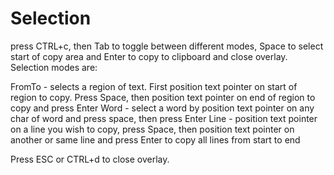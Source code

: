 # Selection

press CTRL+c, then Tab to toggle between different modes, 
Space to select start of copy area and Enter to copy to clipboard 
and close overlay. Selection modes are:

FromTo - selects a region of text. First position text pointer on 
		 start of region to copy. Press Space, then position text pointer 
		 on end of region to copy and press Enter
Word - select a word by position text pointer on any char of word 
	   and press space, then press Enter
Line - position text pointer on a line you wish to copy, press Space,
       then position text pointer on another or same line and 
       press Enter to copy all lines from start to end

Press ESC or CTRL+d to close overlay.
